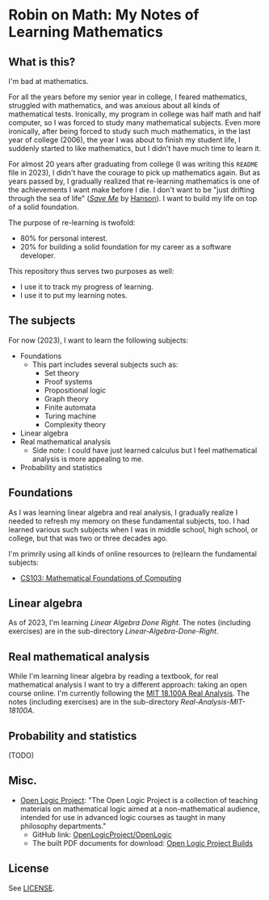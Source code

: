 # Robin on Math: My Notes of Learning Mathematics

## What is this?

I'm bad at mathematics.

For all the years before my senior year in college, I feared mathematics, struggled with mathematics, and was anxious about all kinds of mathematical tests. Ironically, my program in college was half math and half computer, so I was forced to study many mathematical subjects. Even more ironically, after being forced to study such much mathematics, in the last year of college (2006), the year I was about to finish my student life, I suddenly started to like mathematics, but I didn't have much time to learn it.

For almost 20 years after graduating from college (I was writing this `README` file in 2023), I didn't have the courage to pick up mathematics again. But as years passed by, I gradually realized that re-learning mathematics is one of the achievements I want make before I die. I don't want to be "just drifting through the sea of life" ([_Save Me_](https://www.azlyrics.com/lyrics/hanson/saveme.html) by [Hanson](https://hanson.net/home)). I want to build my life on top of a solid foundation.

The purpose of re-learning is twofold:
- 80% for personal interest.
- 20% for building a solid foundation for my career as a software developer.

This repository thus serves two purposes as well:
- I use it to track my progress of learning.
- I use it to put my learning notes.

## The subjects

For now (2023), I want to learn the following subjects:
- Foundations
  - This part includes several subjects such as:
    - Set theory
    - Proof systems
    - Propositional logic
    - Graph theory
    - Finite automata
    - Turing machine
    - Complexity theory
- Linear algebra
- Real mathematical analysis
  - Side note: I could have just learned calculus but I feel mathematical analysis is more appealing to me.
- Probability and statistics

## Foundations

As I was learning linear algebra and real analysis, I gradually realize I needed to refresh my memory on these fundamental subjects, too. I had learned various such subjects when I was in middle school, high school, or college, but that was two or three decades ago.

I'm primrily using all kinds of online resources to (re)learn the fundamental subjects:
- [CS103: Mathematical Foundations of Computing](https://web.stanford.edu/class/cs103/)

## Linear algebra

As of 2023, I'm learning _Linear Algebra Done Right_. The notes (including exercises) are in the sub-directory _Linear-Algebra-Done-Right_.

## Real mathematical analysis

While I'm learning linear algebra by reading a textbook, for real mathematical analysis I want to try a different approach: taking an open course online. I'm currently following the [MIT 18.100A Real Analysis](https://ocw.mit.edu/courses/18-100a-real-analysis-fall-2020/). The notes (including exercises) are in the sub-directory _Real-Analysis-MIT-18100A_.

## Probability and statistics

(TODO)

## Misc.

- [Open Logic Project](https://openlogicproject.org/): "The Open Logic Project is a collection of teaching materials on mathematical logic aimed at a non-mathematical audience, intended for use in advanced logic courses as taught in many philosophy departments."
  - GitHub link: [OpenLogicProject/OpenLogic](https://github.com/OpenLogicProject/OpenLogic)
  - The built PDF documents for download: [Open Logic Project Builds](https://builds.openlogicproject.org/)

## License

See [LICENSE](./LICENSE).
